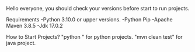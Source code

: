 Hello everyone, you should check your versions before start to run projects.

Requirements
-Python 3.10.0 or upper versions.
-Python Pip
-Apache Maven 3.8.5
-Jdk 17.0.2

How to Start Projects?
"python <project-name>" for python projects.
"mvn clean test" for java project.
  
